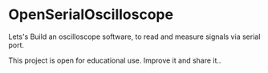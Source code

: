 # OpenSerialOscilloscope
Lets's Build an oscilloscope software, to read and measure signals via serial port. 

This project is open for educational use.
Improve it and share it..

